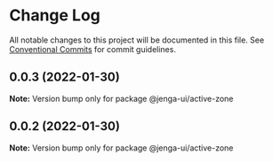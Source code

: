 # Change Log

All notable changes to this project will be documented in this file.
See [Conventional Commits](https://conventionalcommits.org) for commit guidelines.

## 0.0.3 (2022-01-30)

**Note:** Version bump only for package @jenga-ui/active-zone

## 0.0.2 (2022-01-30)

**Note:** Version bump only for package @jenga-ui/active-zone
